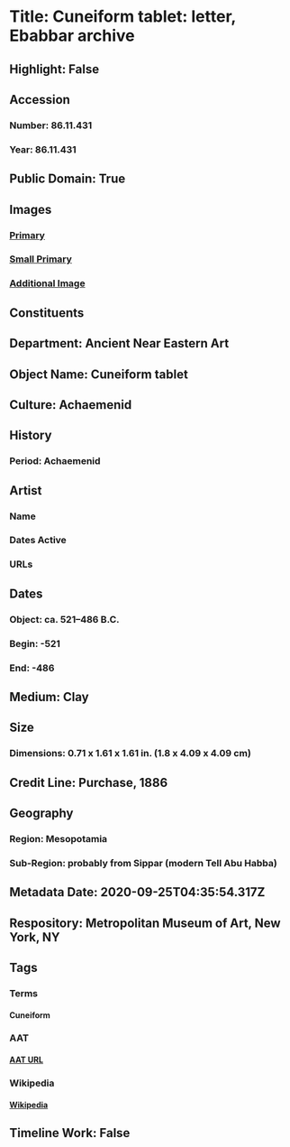 # Title: Cuneiform tablet: letter, Ebabbar archive
## Highlight: False
## Accession
### Number: 86.11.431
### Year: 86.11.431
## Public Domain: True
## Images
### [Primary](https://images.metmuseum.org/CRDImages/an/original/vs86_11_431.jpg)
### [Small Primary](https://images.metmuseum.org/CRDImages/an/web-large/vs86_11_431.jpg)
### [Additional Image](https://images.metmuseum.org/CRDImages/an/original/DP-211-660.jpg)
## Constituents
## Department: Ancient Near Eastern Art
## Object Name: Cuneiform tablet
## Culture: Achaemenid
## History
### Period: Achaemenid
## Artist
### Name
### Dates Active
### URLs
## Dates
### Object: ca. 521–486 B.C.
### Begin: -521
### End: -486
## Medium: Clay
## Size
### Dimensions: 0.71 x 1.61 x 1.61 in. (1.8 x 4.09 x 4.09 cm)
## Credit Line: Purchase, 1886
## Geography
### Region: Mesopotamia
### Sub-Region: probably from Sippar (modern Tell Abu Habba)
## Metadata Date: 2020-09-25T04:35:54.317Z
## Respository: Metropolitan Museum of Art, New York, NY
## Tags
### Terms
#### Cuneiform
### AAT
#### [AAT URL](http://vocab.getty.edu/page/aat/300028711)
### Wikipedia
#### [Wikipedia]()
## Timeline Work: False